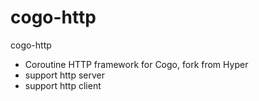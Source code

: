 # cogo-http
cogo-http

* Coroutine HTTP framework for Cogo, fork from Hyper
* support http server
* support http client